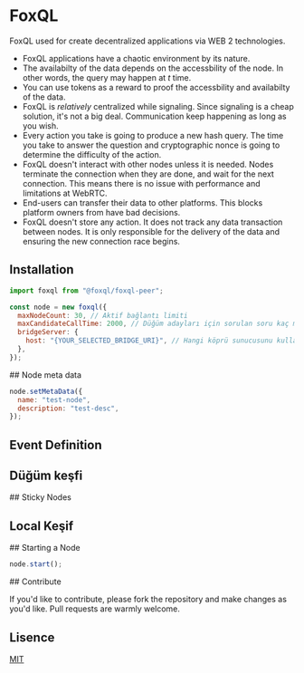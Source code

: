 # FoxQL

FoxQL used for create decentralized applications via WEB 2 technologies.

- FoxQL applications have a chaotic environment by its nature.
- The availabilty of the data depends on the accessbility of the node. In other words, the query may happen at _t_ time.
- You can use tokens as a reward to proof the accessbility and availabilty of the data.
- FoxQL is _relatively_ centralized while signaling. Since signaling is a cheap solution, it's not a big deal. Communication keep happening as long as you wish.
- Every action you take is going to produce a new hash query. The time you take to answer the question and cryptographic nonce is going to determine the difficulty of the action.
- FoxQL doesn't interact with other nodes unless it is needed. Nodes terminate the connection when they are done, and wait for the next connection. This means there is no issue with performance and limitations at WebRTC.
- End-users can transfer their data to other platforms. This blocks platform owners from have bad decisions.
- FoxQL doesn't store any action. It does not track any data transaction between nodes. It is only responsible for the delivery of the data and ensuring the new connection race begins.

## Installation

```js
import foxql from "@foxql/foxql-peer";

const node = new foxql({
  maxNodeCount: 30, // Aktif bağlantı limiti
  maxCandidateCallTime: 2000, // Düğüm adayları için sorulan soru kaç milisaniye dinlenmeli?
  bridgeServer: {
    host: "{YOUR_SELECTED_BRIDGE_URI}", // Hangi köprü sunucusunu kullanmak istiyorsun?
  },
});
```

## Node meta data

```js
node.setMetaData({
  name: "test-node",
  description: "test-desc",
});
```

## Event Definition

## Düğüm keşfi

## Sticky Nodes

## Local Keşif

## Starting a Node

```js
node.start();
```

## Contribute

If you'd like to contribute, please fork the repository and make changes as you'd like. Pull requests are warmly welcome.

## Lisence

[MIT](https://github.com/foxql/peer/blob/main/LICENSE)
